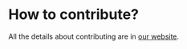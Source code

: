 # How to contribute?

All the details about contributing are in [our website](https://thothom.com).
